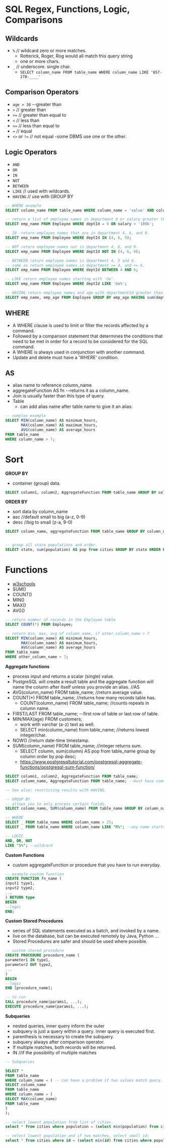 # SQL Regex, Functions, Logic, Comparisons

## Wildcards

- `%` // wildcard zero or more matches.
  - Rotterick, Roger, Rog would all match this query string
  - one or more chars.
- `_` // underscore. single char.
  - `SELECT column_name FROM table_name WHERE column_name LIKE '657-278-____'`

## Comparison Operators

- `age > 30` --greater than
- `>` // greater than
- `>=` // greater than equal to
- `<` // less than
- `<=` // less than equal to
- `=` // equal
- `<>` or `!=` // not equal -some DBMS use one or the other.

## Logic Operators

- `AND`
- `OR`
- `IN`
- `NOT`
- `BETWEEN`
- `LIKE` // used with wildcards.
- `HAVING` // use with GROUP BY

```sql
-- WHERE example
SELECT column_name FROM table_name WHERE column_name = 'value' AND column_name > 'value';

-- return a list of employee names in department 9 or salary greater than '100k'
SELECT emp_name FROM Employee WHERE deptId = 9 OR salary > '100k';

-- IN -return employee names that are in department 4, 6, and 9.
SELECT emp_name FROM Employee WHERE deptId IN (4, 6, 9);

-- NOT return employee names not in department 4, 6, and 9.
SELECT emp_name FROM Employee WHERE deptId NOT IN (4, 6, 9);

-- BETWEEN return employee names in department 4, 5 and 6.
-- same as return employee names in department >= 4, and <= 6.
SELECT emp_name FROM Employee WHERE deptId BETWEEN 4 AND 6;

-- LIKE return employee names starting with 'Ge'.
SELECT emp_name FROM Employee WHERE deptId LIKE 'Ge%';

-- HAVING return employee names and age with departmentId greater than or equal to 100.
SELECT emp_name, emp_age FROM Employee GROUP BY emp_age HAVING sum(deptId) >= 100;
```

## WHERE

- A WHERE clause is used to limit or filter the records affected by a command.
- Followed by a comparison statement that determines the conditions that need to be met in order for a record to be considered for the SQL command.
- A WHERE is always used in conjunction with another command.
- Update and delete must have a 'WHERE' condition.

## AS

- alias name to reference column_name.
- aggregateFunction AS fn --returns it as a column_name.
- Join is usually faster than this type of query.
- Table
  - can add alias name after table name to give it an alias:

```sql
-- complex example
SELECT MIN(column_name) AS minimum_hours,
       MAX(column_name) AS maximum_hours,
       AVG(column_name) AS average_hours
FROM table_name
WHERE column_name > 7;
```

# Sort

**GROUP BY**

- container (group) data.

```sql
SELECT column1, column2, AggregateFunction FROM table_name GROUP BY column_name;
```

**ORDER BY**

- sort data by column_name
- asc //default small to big (a-z, 0-9)
- desc //big to small (z-a, 9-0)

```sql
SELECT column_name, aggregateFunction FROM table_name GROUP BY column_name ORDER BY aggregateFunction_results asc;


-- group all state populations and order.
SELECT state, sum(population) AS pop from cities GROUP BY state ORDER BY pop desc;
```

# Functions

- [w3schools](https://www.w3schools.com/sql/sql_ref_sqlserver.asp)
- SUM()
- COUNT()
- MIN()
- MAX()
- AVG()

```sql
-- return number of records in the Employee table
SELECT COUNT(*) FROM Employee;

-- return min, max, avg of column_name, if other_column_name > 7
SELECT MIN(column_name) AS minimum_hours,
       MAX(column_name) AS maximum_hours,
       AVG(column_name) AS average_hours
FROM table_name
WHERE other_column_name > 7;
```

**Aggregate functions**

- process input and returns a scalar (single) value.
- PostgreSQL will create a result table and the aggregate function will name the column after itself unless you provide an alias. //AS
- AVG(column_name) FROM table_name; //return average value.
- COUNT(\*) FROM table_name; //returns how many records table has.
  - COUNT(column_name) FROM table_name; //counts repeats in column name.
- FIRST/LAST FROM table_name; --first row of table or last row of table.
- MIN/MAX(age) FROM customers;
  - work with varchar (a-z) text as well.
  - SELECT min(column_name) from table_name; //returns lowest integer/char.
- NOW() //return date-time timestamp.
- SUM(column_name) FROM table_name; //integer returns sum.
  - SELECT column, sum(column) AS pop from table_name group by column order by pop desc;
  - https://www.postgresqltutorial.com/postgresql-aggregate-functions/postgresql-sum-function/

```sql
SELECT column1, column2, AggregateFunction FROM table_name;
SELECT column_name, AggregateFunction FROM table_name; --must have comma!

-- See also: restricting results with HAVING.

-- GROUP BY
-- allows you to only process certain fields.
SELECT column_name, SUM(column_name) FROM table_name GROUP BY column_name;

-- WHERE
SELECT _ FROM table_name WHERE column_name > 25;
SELECT _ FROM table_name WHERE column_name LIKE "R%"; --any name starts with an 'R'.

-- LOGIC
AND, OR, NOT
LIKE "S%"; --wildcard
```

**Custom Functions**

- custom aggregateFunction or procedure that you have to run everyday.

```sql
-- example custom function
CREATE FUNCTION fn_name (
input1 type1,
input2 type2,
...
) RETURN type
BEGIN
--logic
END;
```

**Custom Stored Procedures**

- series of SQL statements executed as a batch, and invoked by a name.
- live on the database, but can be executed remotely by Java, Python ...
- Stored Procedures are safer and should be used where possible.

```sql
-- custom stored procedure
CREATE PROCEDURE procedure_name (
parameter1 IN type1,
parameter2 OUT type2,
...
)
BEGIN
--logic
END [procedure_name];

-- to run
CALL procedure_name(params1, ...);
EXECUTE procedure_name(params1, ...);
```

**Subqueries**

- nested queries, inner query inform the outer
- subquery is just a query within a query. inner query is executed first.
- parenthesis is necessary to create the subquery.
- subquery always after comparison operator.
- If multiple matches, both records will be returned.
- IN //if the possibility of multiple matches

```sql
-- Subqueries

SELECT *
FROM table_name
WHERE column_name = ( -- can have a problem if two values match query. So use 'IN' in place of '='.
SELECT column_name
FROM table_name
WHERE column_name = (
SELECT MAX(column_name)
FROM table_name
)
);

-- select lowest population from list of cities.
select * from cities where population = (select min(population) from cities);

-- select lowest population and if two matches, select small id:
select * from cities where id = (select min(id) from cities where population = (select min(population) from cities));
```
